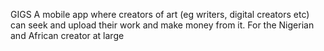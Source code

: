 GIGS
A mobile app where creators of art (eg writers, digital creators etc) can seek and upload their work and make money from it.
For the Nigerian and African creator at large
